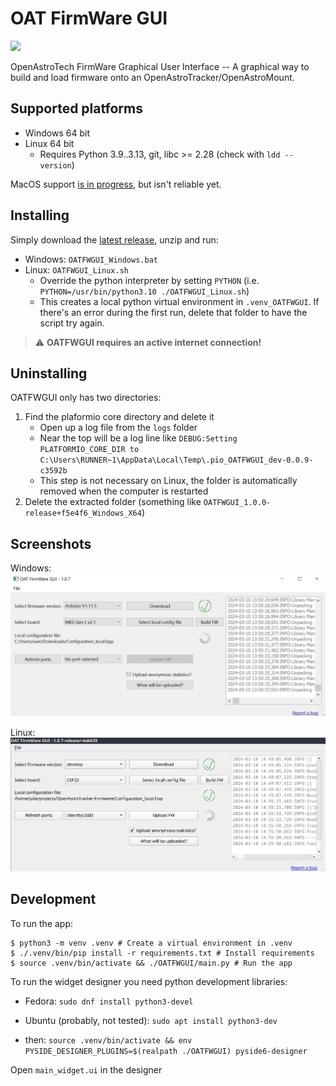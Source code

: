 # OAT FirmWare GUI
![](https://img.shields.io/github/downloads/OpenAstroTech/OATFWGUI/total)

OpenAstroTech FirmWare Graphical User Interface -- A graphical way to build and load firmware onto an OpenAstroTracker/OpenAstroMount.

## Supported platforms
- Windows 64 bit
- Linux 64 bit
  - Requires Python 3.9..3.13, git, libc >= 2.28 (check with `ldd --version`)

MacOS support [is in progress](https://github.com/OpenAstroTech/OATFWGUI/commits/feature/js/official-mac-support/), but isn't reliable yet.

## Installing
Simply download the [latest release](https://github.com/OpenAstroTech/OATFWGUI/releases), unzip and run:
- Windows: `OATFWGUI_Windows.bat`
- Linux: `OATFWGUI_Linux.sh`
  - Override the python interpreter by setting `PYTHON` (i.e. `PYTHON=/usr/bin/python3.10 ./OATFWGUI_Linux.sh`)
  - This creates a local python virtual environment in `.venv_OATFWGUI`. If there's an error during the first run, delete that folder to have the script try again.

> :warning: **OATFWGUI requires an active internet connection!**

## Uninstalling
OATFWGUI only has two directories:
1. Find the plaformio core directory and delete it
    * Open up a log file from the `logs` folder
    * Near the top will be a log line like `DEBUG:Setting PLATFORMIO_CORE_DIR to C:\Users\RUNNER~1\AppData\Local\Temp\.pio_OATFWGUI_dev-0.0.9-c3592b`
    * This step is not necessary on Linux, the folder is automatically removed when the computer is restarted
2. Delete the extracted folder (something like `OATFWGUI_1.0.0-release+f5e4f6_Windows_X64`)

## Screenshots
Windows:
![](assets/screenshot_Windows.jpg)

Linux:
![](assets/screenshot_Linux.jpg)

## Development
To run the app:
```shell
$ python3 -m venv .venv # Create a virtual environment in .venv
$ ./.venv/bin/pip install -r requirements.txt # Install requirements
$ source .venv/bin/activate && ./OATFWGUI/main.py # Run the app
```

To run the widget designer you need python development libraries:
- Fedora: `sudo dnf install python3-devel`
- Ubuntu (probably, not tested): `sudo apt install python3-dev`

- then:
`source .venv/bin/activate && env PYSIDE_DESIGNER_PLUGINS=$(realpath ./OATFWGUI) pyside6-designer`

Open `main_widget.ui` in the designer
